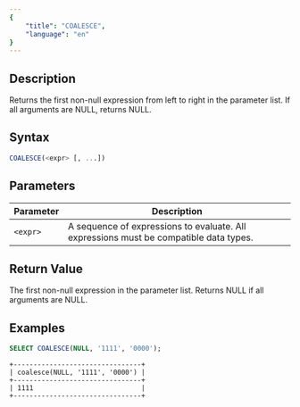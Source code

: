 ```yaml
---
{
    "title": "COALESCE",
    "language": "en"
}
---
```


## Description

Returns the first non-null expression from left to right in the parameter list. If all arguments are NULL, returns NULL.

## Syntax

```sql
COALESCE(<expr> [, ...])
```

## Parameters

| Parameter      | Description                                                                   |
| -------------- | ----------------------------------------------------------------------------- |
| `<expr>` | A sequence of expressions to evaluate. All expressions must be compatible data types. |

## Return Value

The first non-null expression in the parameter list. Returns NULL if all arguments are NULL.

## Examples

```sql
SELECT COALESCE(NULL, '1111', '0000');
```

```text
+--------------------------------+
| coalesce(NULL, '1111', '0000') |
+--------------------------------+
| 1111                           |
+--------------------------------+
```